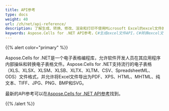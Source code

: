 ```yaml
---
title: API参考
type: docs
weight: 40
url: /zh/net/api-reference/
description: 了解生成、转换、修改、渲染和打印不使用Microsoft Excel的excel文件的Aspose.Cells for .NET类和方法的说明和示例。
keywords: Aspose.Cells for .NET API参考，C#生成excel文件API，C#转换excel文件API，C#修复和修复excel文件API，C#渲染excel文件API，C#打印excel文件API
---
```


{{% alert color="primary" %}} 

Aspose.Cells for .NET是一个电子表格编程库，允许软件开发人员在其应用程序内部操纵和转换电子表格文件。Aspose.Cells for .NET支持流行的电子表格（XLS、XLSX、XLSM、XLSB、XLTX、XLTM、CSV、SpreadsheetML、ODS）文件格式，并允许将Excel文件导出为PDF、XPS、HTML、MHTML、纯文本、TIFF、JPG、PNG、BMP和SVG。

最新的API参考可以在[Aspose.Cells for .NET API参考](https://reference.aspose.com/cells/net)找到。

{{% /alert %}}
